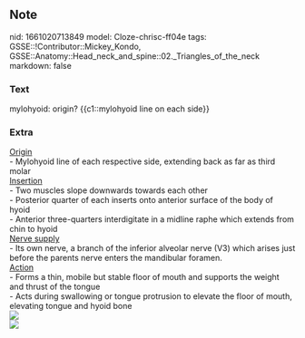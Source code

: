 ## Note
nid: 1661020713849
model: Cloze-chrisc-ff04e
tags: GSSE::!Contributor::Mickey_Kondo, GSSE::Anatomy::Head_neck_and_spine::02._Triangles_of_the_neck
markdown: false

### Text
mylohyoid: origin? {{c1::mylohyoid line on each side}}

### Extra
<div>
  <u>Origin</u>
</div>
<div>
  - Mylohyoid line of each respective side, extending back as far
  as third molar
</div>
<div>
  <u>Insertion</u>
</div>
<div>
  <div>
    - Two muscles slope downwards towards each other
  </div>
  <div>
    - Posterior quarter of each inserts onto anterior surface of
    the body of hyoid
  </div>
  <div>
    - Anterior three-quarters interdigitate in a midline raphe
    which extends from chin to hyoid
  </div>
</div>
<div>
  <u>Nerve supply</u>
</div>
<div>
  - Its own nerve, a branch of the inferior alveolar nerve (V3)
  which arises just before the parents nerve enters the mandibular
  foramen.
</div>
<div>
  <u>Action</u>
</div>
<div>
  <div>
    - Forms a thin, mobile but stable floor of mouth and supports
    the weight and thrust of the tongue
  </div>
  <div>
    - Acts during swallowing or tongue protrusion to elevate the
    floor of mouth, elevating tongue and hyoid bone
  </div>
</div><img src="Gray177.png">
<div><img src=
"paste-9b6ea744a353831d5b371985e860df2b39c6d662.jpg"></div>
